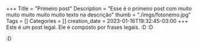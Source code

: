 +++
Title = "Primeiro post"
Description = "Esse é o primeiro post com muito muito muito muito muito texto na descrição"
thumb = "./imgs/fotonemo.jpg"
Tags = []
Categories = []
creation_date = 2023-01-16T19:32:45-03:00
+++
Este é um post legal.
Ele é composto por frases legais.
:D
:D

:D
